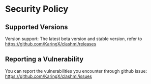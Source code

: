 # Security Policy

## Supported Versions

Version support: The latest beta version and stable version, refer to https://github.com/KaringX/clashmi/releases

## Reporting a Vulnerability

You can report the vulnerabilities you encounter through github issue: https://github.com/KaringX/clashmi/issues
